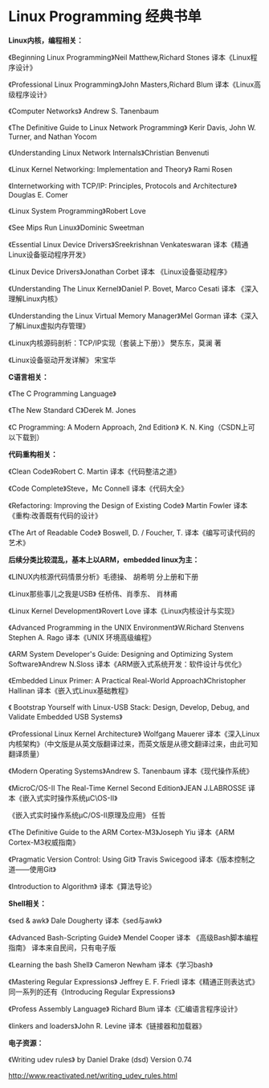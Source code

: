 # Linux Programming 经典书单

**Linux内核，编程相关：**

《Beginning Linux Programming》Neil Matthew,Richard Stones  译本《Linux程序设计》

《Professional Linux Programming》John Masters,Richard Blum 译本《Linux高级程序设计》

《Computer Networks》 Andrew S. Tanenbaum

《The Definitive Guide to Linux Network Programming》 Kerir Davis, John W. Turner, and Nathan Yocom

《Understanding Linux Network Internals》Christian Benvenuti 

《Linux Kernel Networking: Implementation and Theory》 Rami Rosen

《Internetworking with TCP/IP: Principles, Protocols and Architecture》 Douglas E. Comer

《Linux System Programming》Robert Love

《See Mips Run Linux》Dominic Sweetman

《Essential Linux Device Drivers》Sreekrishnan Venkateswaran 译本《精通Linux设备驱动程序开发》

《Linux Device Drivers》Jonathan Corbet 译本 《Linux设备驱动程序》

《Understanding The Linux Kernel》Daniel P. Bovet, Marco Cesati 译本 《深入理解Linux内核》

《Understanding the Linux Virtual Memory Manager》Mel Gorman  译本《深入了解Linux虚拟内存管理》

《Linux内核源码剖析：TCP/IP实现（套装上下册）》 樊东东，莫澜 著

《Linux设备驱动开发详解》 宋宝华

**C语言相关：**

《The C Programming Language》

《The New Standard C》Derek M. Jones

《C Programming: A Modern Approach, 2nd Edition》 K. N. King（CSDN上可以下载到）


 **代码重构相关：**

《Clean Code》Robert C. Martin 译本《代码整洁之道》

《Code Complete》Steve，Mc Connell 译本《代码大全》

《Refactoring: Improving the Design of Existing Code》 Martin Fowler 译本 《重构:改善既有代码的设计》

《The Art of Readable Code》 Boswell, D. / Foucher, T.  译本《编写可读代码的艺术》

**后续分类比较混乱，基本上以ARM，embedded linux为主：**

 《LINUX内核源代码情景分析》毛德操、 胡希明 分上册和下册

《Linux那些事儿之我是USB》 任桥伟、肖季东、 肖林甫

《Linux Kernel Development》Rovert Love 译本《Linux内核设计与实现》

《Advanced Programming in the UNIX Environment》W.Richard Stenvens Stephen A. Rago 译本《UNIX 环境高级编程》

 《ARM System Developer's Guide: Designing and Optimizing System Software》Andrew N.Sloss 译本《ARM嵌入式系统开发：软件设计与优化》

 《Embedded Linux Primer: A Practical Real-World Approach》Christopher Hallinan 译本《嵌入式Linux基础教程》

《 Bootstrap Yourself with Linux-USB Stack: Design, Develop, Debug, and Validate Embedded USB Systems》

《Professional Linux Kernel Architecture》 Wolfgang Mauerer 译本《深入Linux内核架构》（中文版是从英文版翻译过来，而英文版是从德文翻译过来，由此可知翻译质量）

《Modern Operating Systems》Andrew S. Tanenbaum 译本《现代操作系统》

《MicroC/OS-II The Real-Time Kernel Second Edition》JEAN J.LABROSSE  译本《嵌入式实时操作系统μC\OS-Ⅱ》

《嵌入式实时操作系统μC/OS-II原理及应用》 任哲

《The Definitive Guide to the ARM Cortex-M3》Joseph Yiu 译本《ARM Cortex-M3权威指南》

《Pragmatic Version Control: Using Git》 Travis Swicegood 译本《版本控制之道——使用Git》

《Introduction to Algorithm》 译本《算法导论》

**Shell相关：**

《sed & awk》 Dale Dougherty 译本《sed与awk》

《Advanced Bash-Scripting Guide》  Mendel Cooper 译本 《高级Bash脚本编程指南》  译本来自民间，只有电子版

《Learning the bash Shell》  Cameron Newham 译本《学习bash》

《Mastering Regular Expressions》 Jeffrey E. F. Friedl 译本《精通正则表达式》同一系列的还有《Introducing Regular Expressions》

《Profess Assembly Language》 Richard Blum  译本《汇编语言程序设计》

《linkers and loaders》John R. Levine 译本《链接器和加载器》

**电子资源：**

《Writing udev rules》 by Daniel Drake (dsd)  Version 0.74

 http://www.reactivated.net/writing_udev_rules.html
